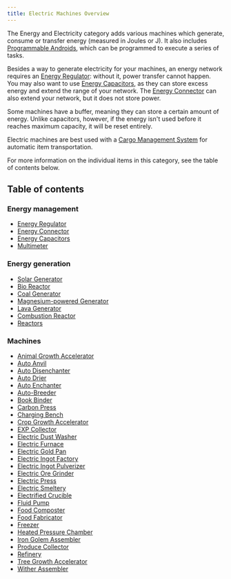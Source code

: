 ```yaml
---
title: Electric Machines Overview
---
```


The Energy and Electricity category adds various machines which generate, consume or transfer energy (measured in Joules or J). It also includes [Programmable Androids](../Technical-Components/Androids/Androids.md), which can be programmed to execute a series of tasks.

Besides a way to generate electricity for your machines, an energy network requires an [Energy Regulator](./Energy-Management/Energy-Regulator.md): without it, power transfer cannot happen.  
You may also want to use [Energy Capacitors](./Energy-Management/Energy-Capacitors.md), as they can store excess energy and extend the range of your network. The [Energy Connector](./Energy-Management/Energy-Connector.md) can also extend your network, but it does not store power.

Some machines have a buffer, meaning they can store a certain amount of energy. Unlike capacitors, however, if the energy isn't used before it reaches maximum capacity, it will be reset entirely.

Electric machines are best used with a [Cargo Management System](../Cargo-Management/Cargo-Management.md) for automatic item transportation.

For more information on the individual items in this category, see the table of contents below.

## Table of contents

### Energy management

* [Energy Regulator](./Energy-Management/Energy-Regulator.md)
* [Energy Connector](./Energy-Management/Energy-Connector.md)
* [Energy Capacitors](./Energy-Management/Energy-Capacitors.md)
* [Multimeter](../Technical-Gadgets/Technical-Gadgets.md#multimeter)

### Energy generation

* [Solar Generator](./Energy-Generation/Solar-Generator.md)
* [Bio Reactor](./Energy-Generation/Bio-Reactor.md)
* [Coal Generator](./Energy-Generation/Coal-Generator.md)
* [Magnesium-powered Generator](./Energy-Generation/Magnesium-powered-Generator.md)
* [Lava Generator](./Energy-Generation/Lava-Generator.md)
* [Combustion Reactor](./Energy-Generation/Combustion-Reactor.md)
* [Reactors](./Energy-Generation/Reactors.md)

### Machines

* [Animal Growth Accelerator](./Machines/Animal-Growth-Accelerator.md)
* [Auto Anvil](./Machines/Auto-Anvil.md)
* [Auto Disenchanter](./Machines/Auto-Disenchanter.md)
* [Auto Drier](./Machines/Auto-Drier.md)
* [Auto Enchanter](./Machines/Auto-Enchanter.md)
* [Auto-Breeder](./Machines/Auto-Breeder.md)
* [Book Binder](./Machines/Book-Binder.md)
* [Carbon Press](./Machines/Carbon-Press.md)
* [Charging Bench](./Machines/Charging-Bench.md)
* [Crop Growth Accelerator](./Machines/Crop-Growth-Accelerator.md)
* [EXP Collector](./Machines/EXP-Collector.md)
* [Electric Dust Washer](./Machines/Electric-Dust-Washer.md)
* [Electric Furnace](./Machines/Electric-Furnace.md)
* [Electric Gold Pan](./Machines/Electric-Gold-Pan.md)
* [Electric Ingot Factory](./Machines/Electric-Ingot-Factory.md)
* [Electric Ingot Pulverizer](./Machines/Electric-Ingot-Pulverizer.md)
* [Electric Ore Grinder](./Machines/Electric-Ore-Grinder.md)
* [Electric Press](./Machines/Electric-Press.md)
* [Electric Smeltery](./Machines/Electric-Smeltery.md)
* [Electrified Crucible](./Machines/Electrified-Crucible.md)
* [Fluid Pump](./Machines/Fluid-Pump.md)
* [Food Composter](./Machines/Food-Composter.md)
* [Food Fabricator](./Machines/Food-Fabricator.md)
* [Freezer](./Machines/Freezer.md)
* [Heated Pressure Chamber](./Machines/Heated-Pressure-Chamber.md)
* [Iron Golem Assembler](./Machines/Iron-Golem-Assembler.md)
* [Produce Collector](./Machines/Produce-Collector.md)
* [Refinery](./Machines/Refinery.md)
* [Tree Growth Accelerator](./Machines/Tree-Growth-Accelerator.md)
* [Wither Assembler](./Machines/Wither-Assembler.md)
